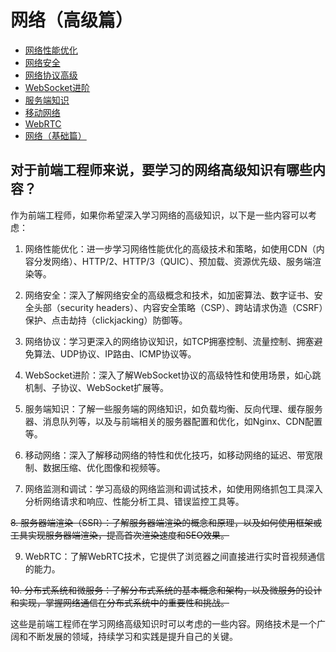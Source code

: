 # 网络（高级篇）

- [网络性能优化](optimize.md)
- [网络安全](security.md)
- [网络协议高级](protocols_advanced.md)
- [WebSocket进阶](web_socket_advanced.md)
- [服务端知识](server.md)
- [移动网络](mobile.md)
- [WebRTC](web_rtc.md)
- [网络（基础篇）](../index0.md)

## 对于前端工程师来说，要学习的网络高级知识有哪些内容？

作为前端工程师，如果你希望深入学习网络的高级知识，以下是一些内容可以考虑：

1. 网络性能优化：进一步学习网络性能优化的高级技术和策略，如使用CDN（内容分发网络）、HTTP/2、HTTP/3（QUIC）、预加载、资源优先级、服务端渲染等。

2. 网络安全：深入了解网络安全的高级概念和技术，如加密算法、数字证书、安全头部（security headers）、内容安全策略（CSP）、跨站请求伪造（CSRF）保护、点击劫持（clickjacking）防御等。

3. 网络协议：学习更深入的网络协议知识，如TCP拥塞控制、流量控制、拥塞避免算法、UDP协议、IP路由、ICMP协议等。

4. WebSocket进阶：深入了解WebSocket协议的高级特性和使用场景，如心跳机制、子协议、WebSocket扩展等。

5. 服务端知识：了解一些服务端的网络知识，如负载均衡、反向代理、缓存服务器、消息队列等，以及与前端相关的服务器配置和优化，如Nginx、CDN配置等。

6. 移动网络：深入了解移动网络的特性和优化技巧，如移动网络的延迟、带宽限制、数据压缩、优化图像和视频等。

7. 网络监测和调试：学习高级的网络监测和调试技术，如使用网络抓包工具深入分析网络请求和响应、性能分析工具、错误监控工具等。

~~8. 服务器端渲染（SSR）：了解服务器端渲染的概念和原理，以及如何使用框架或工具实现服务器端渲染，提高首次渲染速度和SEO效果。~~

9. WebRTC：了解WebRTC技术，它提供了浏览器之间直接进行实时音视频通信的能力。

~~10. 分布式系统和微服务：了解分布式系统的基本概念和架构，以及微服务的设计和实现，掌握网络通信在分布式系统中的重要性和挑战。~~

这些是前端工程师在学习网络高级知识时可以考虑的一些内容。网络技术是一个广阔和不断发展的领域，持续学习和实践是提升自己的关键。